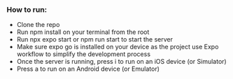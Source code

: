### How to run:

- Clone the repo
- Run npm install on your terminal from the root
- Run npx expo start or npm run start to start the server
- Make sure expo go is installed on your device as the project use Expo workflow to simplify the development process
- Once the server is running, press i to run on an iOS device (or Simulator)
- Press a to run on an Android device (or Emulator)

